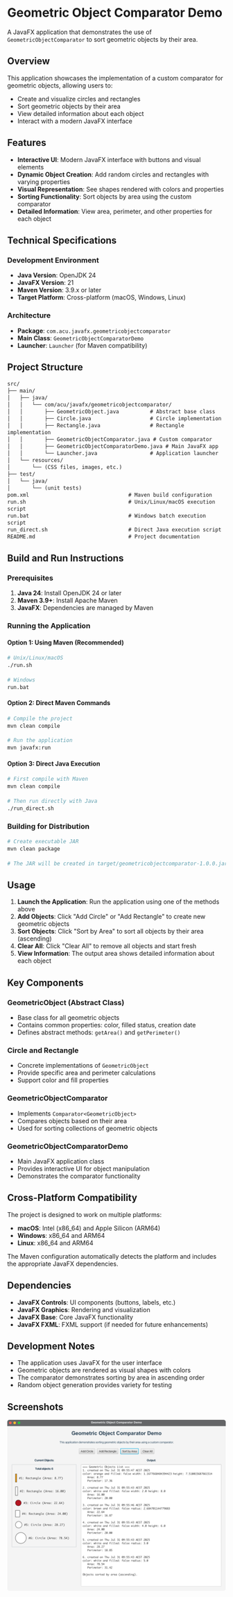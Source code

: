 # Geometric Object Comparator Demo

A JavaFX application that demonstrates the use of `GeometricObjectComparator` to sort geometric objects by their area.

## Overview

This application showcases the implementation of a custom comparator for geometric objects, allowing users to:
- Create and visualize circles and rectangles
- Sort geometric objects by their area
- View detailed information about each object
- Interact with a modern JavaFX interface

## Features

- **Interactive UI**: Modern JavaFX interface with buttons and visual elements
- **Dynamic Object Creation**: Add random circles and rectangles with varying properties
- **Visual Representation**: See shapes rendered with colors and properties
- **Sorting Functionality**: Sort objects by area using the custom comparator
- **Detailed Information**: View area, perimeter, and other properties for each object

## Technical Specifications

### Development Environment
- **Java Version**: OpenJDK 24
- **JavaFX Version**: 21
- **Maven Version**: 3.9.x or later
- **Target Platform**: Cross-platform (macOS, Windows, Linux)

### Architecture
- **Package**: `com.acu.javafx.geometricobjectcomparator`
- **Main Class**: `GeometricObjectComparatorDemo`
- **Launcher**: `Launcher` (for Maven compatibility)

## Project Structure

```
src/
├── main/
│   ├── java/
│   │   └── com/acu/javafx/geometricobjectcomparator/
│   │       ├── GeometricObject.java          # Abstract base class
│   │       ├── Circle.java                   # Circle implementation
│   │       ├── Rectangle.java                # Rectangle implementation
│   │       ├── GeometricObjectComparator.java # Custom comparator
│   │       ├── GeometricObjectComparatorDemo.java # Main JavaFX app
│   │       └── Launcher.java                 # Application launcher
│   └── resources/
│       └── (CSS files, images, etc.)
├── test/
│   └── java/
│       └── (unit tests)
pom.xml                                # Maven build configuration
run.sh                                 # Unix/Linux/macOS execution script
run.bat                                # Windows batch execution script
run_direct.sh                          # Direct Java execution script
README.md                              # Project documentation
```

## Build and Run Instructions

### Prerequisites

1. **Java 24**: Install OpenJDK 24 or later
2. **Maven 3.9+**: Install Apache Maven
3. **JavaFX**: Dependencies are managed by Maven

### Running the Application

#### Option 1: Using Maven (Recommended)
```bash
# Unix/Linux/macOS
./run.sh

# Windows
run.bat
```

#### Option 2: Direct Maven Commands
```bash
# Compile the project
mvn clean compile

# Run the application
mvn javafx:run
```

#### Option 3: Direct Java Execution
```bash
# First compile with Maven
mvn clean compile

# Then run directly with Java
./run_direct.sh
```

### Building for Distribution

```bash
# Create executable JAR
mvn clean package

# The JAR will be created in target/geometricobjectcomparator-1.0.0.jar
```

## Usage

1. **Launch the Application**: Run the application using one of the methods above
2. **Add Objects**: Click "Add Circle" or "Add Rectangle" to create new geometric objects
3. **Sort Objects**: Click "Sort by Area" to sort all objects by their area (ascending)
4. **Clear All**: Click "Clear All" to remove all objects and start fresh
5. **View Information**: The output area shows detailed information about each object

## Key Components

### GeometricObject (Abstract Class)
- Base class for all geometric objects
- Contains common properties: color, filled status, creation date
- Defines abstract methods: `getArea()` and `getPerimeter()`

### Circle and Rectangle
- Concrete implementations of `GeometricObject`
- Provide specific area and perimeter calculations
- Support color and fill properties

### GeometricObjectComparator
- Implements `Comparator<GeometricObject>`
- Compares objects based on their area
- Used for sorting collections of geometric objects

### GeometricObjectComparatorDemo
- Main JavaFX application class
- Provides interactive UI for object manipulation
- Demonstrates the comparator functionality

## Cross-Platform Compatibility

The project is designed to work on multiple platforms:

- **macOS**: Intel (x86_64) and Apple Silicon (ARM64)
- **Windows**: x86_64 and ARM64
- **Linux**: x86_64 and ARM64

The Maven configuration automatically detects the platform and includes the appropriate JavaFX dependencies.

## Dependencies

- **JavaFX Controls**: UI components (buttons, labels, etc.)
- **JavaFX Graphics**: Rendering and visualization
- **JavaFX Base**: Core JavaFX functionality
- **JavaFX FXML**: FXML support (if needed for future enhancements)

## Development Notes

- The application uses JavaFX for the user interface
- Geometric objects are rendered as visual shapes with colors
- The comparator demonstrates sorting by area in ascending order
- Random object generation provides variety for testing

## Screenshots

![Geometric Object Comparator Demo](images/07-05-GeometricObjectComparator.png)